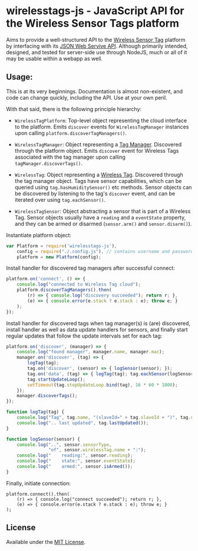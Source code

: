 # wirelesstags-js - JavaScript API for the Wireless Sensor Tags platform

Aims to provide a well-structured API to the [Wireless Sensor Tag]
platform by interfacing with its [JSON Web Servive API]. Although
primarily intended, designed, and tested for server-side use through
NodeJS, much or all of it may be usable within a webapp as well.

## Usage:

This is at its very beginnings. Documentation is almost non-existent,
and code can change quickly, including the API. Use at your own peril.

With that said, there is the following principle hierarchy:

* `WirelessTagPlatform`: Top-level object representing the cloud
  interface to the platform. Emits `discover` events for
  `WirelessTagManager` instances upon calling `platform.discoverTagManagers()`.

* `WirelessTagManager`: Object representing a [Tag Manager].
   Discovered through the platform object. Emits `discover` event for
   Wireless Tags associated with the tag manager upon calling
   `tagManager.discoverTags()`.

* `WirelessTag`: Object representing a [Wireless Tag]. Discovered
  through the tag manager object. Tags have sensor capabilities, which
  can be queried using `tag.hasHumiditySensor()` etc methods. Sensor
  objects can be discovered by listening to the tag's `discover`
  event, and can be iterated over using `tag.eachSensor()`.

* `WirelessTagSensor`: Object abstracting a sensor that is part of a
  Wireless Tag. Sensor objects usually have a `reading` and a
  `eventState` property, and they can be armed or disarmed
  (`sensor.arm()` and `sensor.disarm()`).

Instantiate platform object:

```javascript
var Platform = require('wirelesstags-js'),
    config = require("./.config.js"), // contains username and password
    platform = new Platform(config);
```

Install handler for discovered tag managers after successful connect:

```javascript
platform.on('connect', () => {
    console.log("connected to Wireless Tag cloud");
    platform.discoverTagManagers().then(
        (r) => { console.log("discovery succeeded"); return r; },
        (e) => { console.error(e.stack ? e.stack : e); throw e; }
    );
});
```

Install handler for discovered tags when tag manager(s) is (are)
discovered, install handler as well as data update handlers for
sensors, and finally start regular updates that follow the update
intervals set for each tag:

```javascript
platform.on('discover', (manager) => {
    console.log("found manager", manager.name, manager.mac);
    manager.on('discover', (tag) => {
        logTag(tag);
        tag.on('discover', (sensor) => { logSensor(sensor); });
        tag.on('data', (tag) => { logTag(tag); tag.eachSensor(logSensor); });
        tag.startUpdateLoop();
        setTimeout(tag.stopUpdateLoop.bind(tag), 16 * 60 * 1000);
    });
    manager.discoverTags();
});

function logTag(tag) {
    console.log("Tag", tag.name, "(slaveId=" + tag.slaveId + ")", tag.uuid);
    console.log(".. last updated", tag.lastUpdated());
}

function logSensor(sensor) {
    console.log("..", sensor.sensorType,
                "of", sensor.wirelessTag.name + ":");
    console.log("    reading:", sensor.reading);
    console.log("    state:", sensor.eventState);
    console.log("    armed:", sensor.isArmed());
}
```

Finally, initiate connection:

```
platform.connect().then(
    (r) => { console.log("connect succeeded"); return r; },
    (e) => { console.error(e.stack ? e.stack : e); throw e; }
);
```
## License

Available under the [MIT License](LICENSE).

[Wireless Sensor Tag]: http://wirelesstag.net
[JSON Web Servive API]: http://mytaglist.com/media/mytaglist.com/apidoc.html
[Tag Manager]: http://wirelesstag.net/specs.html#manager
[Wireless Tag]: http://wirelesstag.net/specs.html#tag
